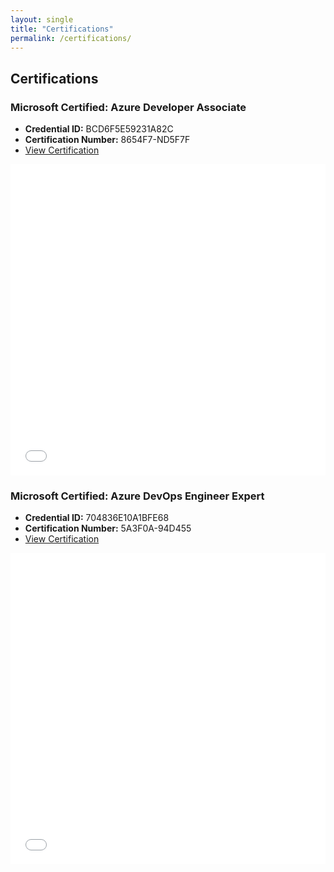 ```yaml
---
layout: single
title: "Certifications"
permalink: /certifications/
---
```


## Certifications

### Microsoft Certified: Azure Developer Associate
- **Credential ID:** BCD6F5E59231A82C
- **Certification Number:** 8654F7-ND5F7F
- [View Certification](#azure-developer-associate)

<iframe class="pdf-viewer" src="/assets/certifications/Azure_Developer_Associate.pdf" width="100%" height="498px" style="border: none;">
    This browser does not support PDFs. Please download the PDF to view it: <a href="/assets/certifications/Azure_Developer_Associate.pdf">Download PDF</a>.
</iframe>

### Microsoft Certified: Azure DevOps Engineer Expert
- **Credential ID:** 704836E10A1BFE68
- **Certification Number:** 5A3F0A-94D455
- [View Certification](#azure-devops-engineer-expert)

<iframe class="pdf-viewer" src="/assets/certifications/Azure_DevOps_Engineer_Expert.pdf" width="100%" height="498px" style="border: none;">
    This browser does not support PDFs. Please download the PDF to view it: <a href="/assets/certifications/Azure_DevOps_Engineer_Expert.pdf">Download PDF</a>.
</iframe>
